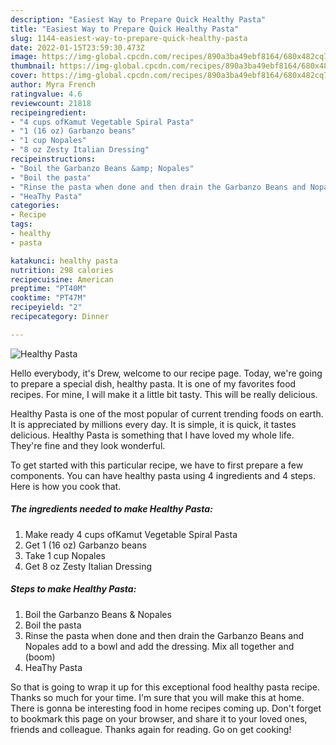 ```yaml
---
description: "Easiest Way to Prepare Quick Healthy Pasta"
title: "Easiest Way to Prepare Quick Healthy Pasta"
slug: 1144-easiest-way-to-prepare-quick-healthy-pasta
date: 2022-01-15T23:59:30.473Z
image: https://img-global.cpcdn.com/recipes/890a3ba49ebf8164/680x482cq70/healthy-pasta-recipe-main-photo.jpg
thumbnail: https://img-global.cpcdn.com/recipes/890a3ba49ebf8164/680x482cq70/healthy-pasta-recipe-main-photo.jpg
cover: https://img-global.cpcdn.com/recipes/890a3ba49ebf8164/680x482cq70/healthy-pasta-recipe-main-photo.jpg
author: Myra French
ratingvalue: 4.6
reviewcount: 21818
recipeingredient:
- "4 cups ofKamut Vegetable Spiral Pasta"
- "1 (16 oz) Garbanzo beans"
- "1 cup Nopales"
- "8 oz Zesty Italian Dressing"
recipeinstructions:
- "Boil the Garbanzo Beans &amp; Nopales"
- "Boil the pasta"
- "Rinse the pasta when done and then drain the Garbanzo Beans and Nopales add to a bowl and add the dressing. Mix all together and (boom)"
- "HeaThy Pasta"
categories:
- Recipe
tags:
- healthy
- pasta

katakunci: healthy pasta 
nutrition: 298 calories
recipecuisine: American
preptime: "PT40M"
cooktime: "PT47M"
recipeyield: "2"
recipecategory: Dinner

---
```



![Healthy Pasta](https://img-global.cpcdn.com/recipes/890a3ba49ebf8164/680x482cq70/healthy-pasta-recipe-main-photo.jpg)

Hello everybody, it's Drew, welcome to our recipe page. Today, we're going to prepare a special dish, healthy pasta. It is one of my favorites food recipes. For mine, I will make it a little bit tasty. This will be really delicious.

Healthy Pasta is one of the most popular of current trending foods on earth. It is appreciated by millions every day. It is simple, it is quick, it tastes delicious. Healthy Pasta is something that I have loved my whole life. They're fine and they look wonderful.




To get started with this particular recipe, we have to first prepare a few components. You can have healthy pasta using 4 ingredients and 4 steps. Here is how you cook that.

<!--inarticleads1-->

##### The ingredients needed to make Healthy Pasta:

1. Make ready 4 cups ofKamut Vegetable Spiral Pasta
1. Get 1 (16 oz) Garbanzo beans
1. Take 1 cup Nopales
1. Get 8 oz Zesty Italian Dressing




<!--inarticleads2-->

##### Steps to make Healthy Pasta:

1. Boil the Garbanzo Beans &amp; Nopales
1. Boil the pasta
1. Rinse the pasta when done and then drain the Garbanzo Beans and Nopales add to a bowl and add the dressing. Mix all together and (boom)
1. HeaThy Pasta




So that is going to wrap it up for this exceptional food healthy pasta recipe. Thanks so much for your time. I'm sure that you will make this at home. There is gonna be interesting food in home recipes coming up. Don't forget to bookmark this page on your browser, and share it to your loved ones, friends and colleague. Thanks again for reading. Go on get cooking!
